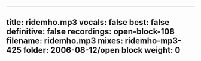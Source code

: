 
---
title: ridemho.mp3
vocals: false
best: false
definitive: false
recordings: open-block-108
filename: ridemho.mp3
mixes: ridemho-mp3-425
folder: 2006-08-12/open block
weight: 0
---
